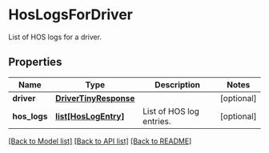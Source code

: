 # HosLogsForDriver

List of HOS logs for a driver.
## Properties
Name | Type | Description | Notes
------------ | ------------- | ------------- | -------------
**driver** | [**DriverTinyResponse**](DriverTinyResponse.md) |  | [optional] 
**hos_logs** | [**list[HosLogEntry]**](HosLogEntry.md) | List of HOS log entries. | [optional] 

[[Back to Model list]](../README.md#documentation-for-models) [[Back to API list]](../README.md#documentation-for-api-endpoints) [[Back to README]](../README.md)


